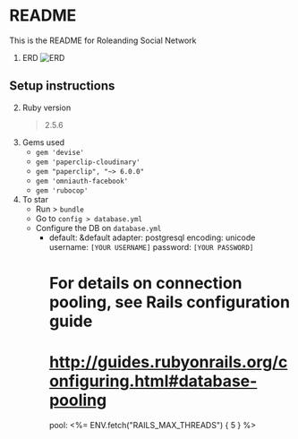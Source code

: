 # README

This is the README for Roleanding Social Network

1. ERD
    ![ERD](https://www.lucidchart.com/publicSegments/view/7a70c68f-9f12-4e03-bdbd-d69c39a9b4bb/image.png)

## Setup instructions 
2. Ruby version
    > 2.5.6
3. Gems used
    * `gem 'devise'`
    * `gem 'paperclip-cloudinary'`
    * `gem "paperclip", "~> 6.0.0"`
    * `gem 'omniauth-facebook'`
    * `gem 'rubocop'`
4. To star  
    * Run > `bundle`
    * Go to `config > database.yml`
    * Configure the DB on `database.yml`
        *   default: &default
            adapter: postgresql
            encoding: unicode
            username: `[YOUR USERNAME]`
            password: `[YOUR PASSWORD]`
            # For details on connection pooling, see Rails configuration guide
            # http://guides.rubyonrails.org/configuring.html#database-pooling
            pool: <%= ENV.fetch("RAILS_MAX_THREADS") { 5 } %>
